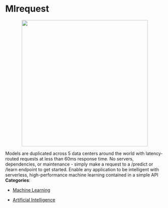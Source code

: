 # Mlrequest

<p align="center">
    <img width="400" src="https://raw.githubusercontent.com/awesome-apis/awesome-apis/apis/mlrequest/logo_256x256.png" />
</p>


Models are duplicated across 5 data centers around the world with latency-routed requests at less than 60ms response time. No servers, dependencies, or maintenance - simply make a request to a /predict or /learn endpoint to get started. Enable any application to be intelligent with serverless, high-performance machine learning contained in a simple API
**Categories**:

- [Machine Learning](https://github/awesome-apis/awesome-apis#machine-learning)

- [Artificial Intelligence](https://github/awesome-apis/awesome-apis#artificial-intelligence)



